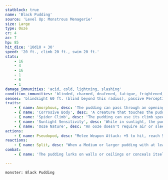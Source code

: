 ```yaml
---
statblock: true
name: 'Black Pudding'
source: 'Level Up: Monstrous Menagerie'
size: Large
type: Ooze
cr: 4
ac: 7
hp: 85
hit_dice: '10d10 + 30'
speed: '20 ft., climb 20 ft., swim 20 ft.'
stats:
    - 16
    - 4
    - 16
    - 1
    - 6
    - 1
damage_immunities: 'acid, cold, lightning, slashing'
condition_immunities: 'blinded, charmed, deafened, fatigue, frightened, prone'
senses: 'blindsight 60 ft. (blind beyond this radius), passive Perception 8'
traits:
    - { name: Amorphous, desc: 'The pudding can pass through an opening as narrow as 1 inch wide without squeezing.' }
    - { name: 'Corrosive Body', desc: 'A creature that touches the pudding or hits it with a melee attack while within 5 feet takes 9 (2d8) acid damage. A nonmagical weapon made of metal or wood that hits the black pudding corrodes after dealing damage, taking a permanent -1 penalty to damage rolls per hit. If this penalty reaches -5, the weapon is destroyed. Wooden or metal nonmagical ammunition is destroyed after dealing damage. Any other metal or organic object that touches it takes 9 (2d8) acid damage.' }
    - { name: 'Spider Climb', desc: 'The pudding can use its climb speed even on difficult surfaces and upside down on ceilings.' }
    - { name: 'Sunlight Sensitivity', desc: 'While in sunlight, the pudding has disadvantage on attack rolls.' }
    - { name: 'Ooze Nature', desc: "An ooze doesn't require air or sleep." }
actions:
    - { name: Pseudopod, desc: "Melee Weapon Attack: +5 to hit, reach 5 ft., one target. Hit: 6 (1d6 + 3) bludgeoning damage plus 9 (2d8) acid damage. Nonmagical armor worn by the target corrodes, taking a permanent -1 penalty to its AC protection per hit. If the penalty reduces the armor's AC protection to 10, the armor is destroyed." }
reactions:
    - { name: Split, desc: "When a Medium or larger pudding with at least 10 hit points is subjected to lightning or slashing damage, it splits into two puddings that are each one size smaller. Each new pudding has half the original's hit points (rounded down)." }
combat:
    - { name: 'The pudding lurks on walls or ceilings or conceals itself in shadows', desc: 'It attacks creatures who venture into range and pursues the closest creature. It retreats only if exposed to sunlight, in which case it tries to climb away or squeeze into a crack.' }

---
```

```statblock
monster: Black Pudding
```
